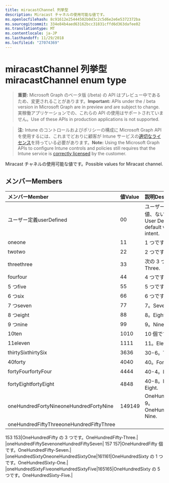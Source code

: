 ```yaml
---
title: miracastChannel 列挙型
description: Miracast チャネルの使用可能な値です。
ms.openlocfilehash: 8c91612e25444502b0d3c2c5d6e2e6e5372372ba
ms.sourcegitcommit: 334e84b4aed63162bcc31831cffd6d363dafee02
ms.translationtype: MT
ms.contentlocale: ja-JP
ms.lasthandoff: 11/29/2018
ms.locfileid: "27074369"
---
```

# <a name="miracastchannel-enum-type"></a><span data-ttu-id="f5b73-103">miracastChannel 列挙型</span><span class="sxs-lookup"><span data-stu-id="f5b73-103">miracastChannel enum type</span></span>

> <span data-ttu-id="f5b73-104">**重要:** Microsoft Graph のベータ版 (/beta) の API はプレビュー中であるため、変更されることがあります。</span><span class="sxs-lookup"><span data-stu-id="f5b73-104">**Important:** APIs under the / beta version in Microsoft Graph are in preview and are subject to change.</span></span> <span data-ttu-id="f5b73-105">実稼働アプリケーションでの、これらの API の使用はサポートされていません。</span><span class="sxs-lookup"><span data-stu-id="f5b73-105">Use of these APIs in production applications is not supported.</span></span>

> <span data-ttu-id="f5b73-106">**注:** Intune のコントロールおよびポリシーの構成に Microsoft Graph API を使用するには、これまでどおりに顧客が Intune サービスの[適切なライセンス](https://go.microsoft.com/fwlink/?linkid=839381)を持っている必要があります。</span><span class="sxs-lookup"><span data-stu-id="f5b73-106">**Note:** Using the Microsoft Graph APIs to configure Intune controls and policies still requires that the Intune service is [correctly licensed](https://go.microsoft.com/fwlink/?linkid=839381) by the customer.</span></span>

<span data-ttu-id="f5b73-107">Miracast チャネルの使用可能な値です。</span><span class="sxs-lookup"><span data-stu-id="f5b73-107">Possible values for Miracast channel.</span></span>
## <a name="members"></a><span data-ttu-id="f5b73-108">メンバー</span><span class="sxs-lookup"><span data-stu-id="f5b73-108">Members</span></span>
|<span data-ttu-id="f5b73-109">メンバー</span><span class="sxs-lookup"><span data-stu-id="f5b73-109">Member</span></span>|<span data-ttu-id="f5b73-110">値</span><span class="sxs-lookup"><span data-stu-id="f5b73-110">Value</span></span>|<span data-ttu-id="f5b73-111">説明</span><span class="sxs-lookup"><span data-stu-id="f5b73-111">Description</span></span>|
|:---|:---|:---|
|<span data-ttu-id="f5b73-112">ユーザー定義</span><span class="sxs-lookup"><span data-stu-id="f5b73-112">userDefined</span></span>|<span data-ttu-id="f5b73-113">0</span><span class="sxs-lookup"><span data-stu-id="f5b73-113">0</span></span>|<span data-ttu-id="f5b73-114">ユーザー定義、既定値、ない目的。</span><span class="sxs-lookup"><span data-stu-id="f5b73-114">User Defined, default value, no intent.</span></span>|
|<span data-ttu-id="f5b73-115">one</span><span class="sxs-lookup"><span data-stu-id="f5b73-115">one</span></span>|<span data-ttu-id="f5b73-116">1</span><span class="sxs-lookup"><span data-stu-id="f5b73-116">1</span></span>|<span data-ttu-id="f5b73-117">1 つです。</span><span class="sxs-lookup"><span data-stu-id="f5b73-117">One.</span></span>|
|<span data-ttu-id="f5b73-118">two</span><span class="sxs-lookup"><span data-stu-id="f5b73-118">two</span></span>|<span data-ttu-id="f5b73-119">2</span><span class="sxs-lookup"><span data-stu-id="f5b73-119">2</span></span>|<span data-ttu-id="f5b73-120">2 つです。</span><span class="sxs-lookup"><span data-stu-id="f5b73-120">Two.</span></span>|
|<span data-ttu-id="f5b73-121">three</span><span class="sxs-lookup"><span data-stu-id="f5b73-121">three</span></span>|<span data-ttu-id="f5b73-122">3</span><span class="sxs-lookup"><span data-stu-id="f5b73-122">3</span></span>|<span data-ttu-id="f5b73-123">次の 3 つです。</span><span class="sxs-lookup"><span data-stu-id="f5b73-123">Three.</span></span>|
|<span data-ttu-id="f5b73-124">four</span><span class="sxs-lookup"><span data-stu-id="f5b73-124">four</span></span>|<span data-ttu-id="f5b73-125">4</span><span class="sxs-lookup"><span data-stu-id="f5b73-125">4</span></span>|<span data-ttu-id="f5b73-126">4 つです。</span><span class="sxs-lookup"><span data-stu-id="f5b73-126">Four.</span></span>|
|<span data-ttu-id="f5b73-127">5 つ</span><span class="sxs-lookup"><span data-stu-id="f5b73-127">five</span></span>|<span data-ttu-id="f5b73-128">5</span><span class="sxs-lookup"><span data-stu-id="f5b73-128">5</span></span>|<span data-ttu-id="f5b73-129">5 つです。</span><span class="sxs-lookup"><span data-stu-id="f5b73-129">Five.</span></span>|
|<span data-ttu-id="f5b73-130">6 つ</span><span class="sxs-lookup"><span data-stu-id="f5b73-130">six</span></span>|<span data-ttu-id="f5b73-131">6</span><span class="sxs-lookup"><span data-stu-id="f5b73-131">6</span></span>|<span data-ttu-id="f5b73-132">6 つです。</span><span class="sxs-lookup"><span data-stu-id="f5b73-132">Six.</span></span>|
|<span data-ttu-id="f5b73-133">7 つ</span><span class="sxs-lookup"><span data-stu-id="f5b73-133">seven</span></span>|<span data-ttu-id="f5b73-134">7</span><span class="sxs-lookup"><span data-stu-id="f5b73-134">7</span></span>|<span data-ttu-id="f5b73-135">7。</span><span class="sxs-lookup"><span data-stu-id="f5b73-135">Seven.</span></span>|
|<span data-ttu-id="f5b73-136">8 つ</span><span class="sxs-lookup"><span data-stu-id="f5b73-136">eight</span></span>|<span data-ttu-id="f5b73-137">8</span><span class="sxs-lookup"><span data-stu-id="f5b73-137">8</span></span>|<span data-ttu-id="f5b73-138">8。</span><span class="sxs-lookup"><span data-stu-id="f5b73-138">Eight.</span></span>|
|<span data-ttu-id="f5b73-139">9 つ</span><span class="sxs-lookup"><span data-stu-id="f5b73-139">nine</span></span>|<span data-ttu-id="f5b73-140">9</span><span class="sxs-lookup"><span data-stu-id="f5b73-140">9</span></span>|<span data-ttu-id="f5b73-141">9。</span><span class="sxs-lookup"><span data-stu-id="f5b73-141">Nine.</span></span>|
|<span data-ttu-id="f5b73-142">10</span><span class="sxs-lookup"><span data-stu-id="f5b73-142">ten</span></span>|<span data-ttu-id="f5b73-143">10</span><span class="sxs-lookup"><span data-stu-id="f5b73-143">10</span></span>|<span data-ttu-id="f5b73-144">10 個です。</span><span class="sxs-lookup"><span data-stu-id="f5b73-144">Ten.</span></span>|
|<span data-ttu-id="f5b73-145">11</span><span class="sxs-lookup"><span data-stu-id="f5b73-145">eleven</span></span>|<span data-ttu-id="f5b73-146">11</span><span class="sxs-lookup"><span data-stu-id="f5b73-146">11</span></span>|<span data-ttu-id="f5b73-147">11。</span><span class="sxs-lookup"><span data-stu-id="f5b73-147">Eleven.</span></span>|
|<span data-ttu-id="f5b73-148">thirtySix</span><span class="sxs-lookup"><span data-stu-id="f5b73-148">thirtySix</span></span>|<span data-ttu-id="f5b73-149">36</span><span class="sxs-lookup"><span data-stu-id="f5b73-149">36</span></span>|<span data-ttu-id="f5b73-150">30-6。</span><span class="sxs-lookup"><span data-stu-id="f5b73-150">Thirty-Six.</span></span>|
|<span data-ttu-id="f5b73-151">40</span><span class="sxs-lookup"><span data-stu-id="f5b73-151">forty</span></span>|<span data-ttu-id="f5b73-152">40</span><span class="sxs-lookup"><span data-stu-id="f5b73-152">40</span></span>|<span data-ttu-id="f5b73-153">40。</span><span class="sxs-lookup"><span data-stu-id="f5b73-153">Forty.</span></span>|
|<span data-ttu-id="f5b73-154">fortyFour</span><span class="sxs-lookup"><span data-stu-id="f5b73-154">fortyFour</span></span>|<span data-ttu-id="f5b73-155">44</span><span class="sxs-lookup"><span data-stu-id="f5b73-155">44</span></span>|<span data-ttu-id="f5b73-156">40-4。</span><span class="sxs-lookup"><span data-stu-id="f5b73-156">Forty-Four.</span></span>|
|<span data-ttu-id="f5b73-157">fortyEight</span><span class="sxs-lookup"><span data-stu-id="f5b73-157">fortyEight</span></span>|<span data-ttu-id="f5b73-158">48</span><span class="sxs-lookup"><span data-stu-id="f5b73-158">48</span></span>|<span data-ttu-id="f5b73-159">40-8。</span><span class="sxs-lookup"><span data-stu-id="f5b73-159">Forty-Eight.</span></span>|
|<span data-ttu-id="f5b73-160">oneHundredFortyNine</span><span class="sxs-lookup"><span data-stu-id="f5b73-160">oneHundredFortyNine</span></span>|<span data-ttu-id="f5b73-161">149</span><span class="sxs-lookup"><span data-stu-id="f5b73-161">149</span></span>|<span data-ttu-id="f5b73-162">OneHundredForty 9。</span><span class="sxs-lookup"><span data-stu-id="f5b73-162">OneHundredForty-Nine.</span></span>|
|<span data-ttu-id="f5b73-163">oneHundredFiftyThree</span><span class="sxs-lookup"><span data-stu-id="f5b73-163">oneHundredFiftyThree</span></span>|<span data-ttu-id="f5b73-164"> 
153 
</span><span class="sxs-lookup"><span data-stu-id="f5b73-164">153</span></span>|<span data-ttu-id="f5b73-165">OneHundredFifty の 3 つです。</span><span class="sxs-lookup"><span data-stu-id="f5b73-165">OneHundredFifty-Three.</span></span>|
|<span data-ttu-id="f5b73-166">oneHundredFiftySeven</span><span class="sxs-lookup"><span data-stu-id="f5b73-166">oneHundredFiftySeven</span></span>|<span data-ttu-id="f5b73-167"> 
157 
</span><span class="sxs-lookup"><span data-stu-id="f5b73-167">157</span></span>|<span data-ttu-id="f5b73-168">OneHundredFifty 個です。</span><span class="sxs-lookup"><span data-stu-id="f5b73-168">OneHundredFifty-Seven.</span></span>|
|<span data-ttu-id="f5b73-169">oneHundredSixtyOne</span><span class="sxs-lookup"><span data-stu-id="f5b73-169">oneHundredSixtyOne</span></span>|<span data-ttu-id="f5b73-170">161</span><span class="sxs-lookup"><span data-stu-id="f5b73-170">161</span></span>|<span data-ttu-id="f5b73-171">OneHundredSixty の 1 つです。</span><span class="sxs-lookup"><span data-stu-id="f5b73-171">OneHundredSixty-One.</span></span>|
|<span data-ttu-id="f5b73-172">oneHundredSixtyFive</span><span class="sxs-lookup"><span data-stu-id="f5b73-172">oneHundredSixtyFive</span></span>|<span data-ttu-id="f5b73-173">165</span><span class="sxs-lookup"><span data-stu-id="f5b73-173">165</span></span>|<span data-ttu-id="f5b73-174">OneHundredSixty の 5 つです。</span><span class="sxs-lookup"><span data-stu-id="f5b73-174">OneHundredSixty-Five.</span></span>|





